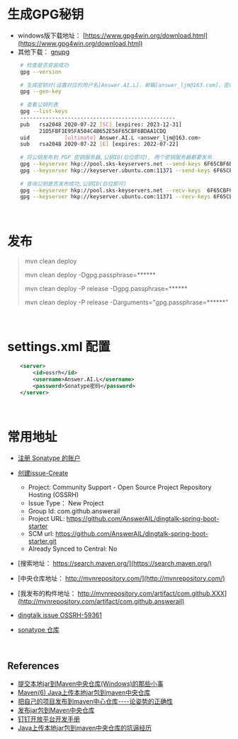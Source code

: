 # 生成GPG秘钥
 - windows版下载地址： [https://www.gpg4win.org/download.html](https://www.gpg4win.org/download.html)
 - 其他下载： [gnupg](https://www.gnupg.org/download/)
```bash
    # 检查是否安装成功
    gpg --version 
    
    # 生成密钥对(设置对应的用户名[Answer.AI.L]、邮箱[answer_ljm@163.com]、密码[passphrase, 下面会用到])
    gpg --gen-key 
    
    # 查看公钥列表
    gpg --list-keys 
    -------------------------------------------------
    pub   rsa2048 2020-07-22 [SC] [expires: 2023-12-31]
          21D5FBF1E95FA504C4B652E56F65CBF6BDAA1CDQ
    uid           [ultimate] Answer.AI.L <answer_ljm@163.com>
    sub   rsa2048 2020-07-22 [E] [expires: 2022-07-22]
    
    # 将公钥发布到 PGP 密钥服务器,公钥ID(后位即可), 两个密钥服务器都要发布
    gpg --keyserver hkp://pool.sks-keyservers.net --send-keys 6F65CBF6BDAA1CDQ
    gpg --keyserver hkp://keyserver.ubuntu.com:11371 --send-keys 6F65CBF6BDAA1CDQ
    
    # 查询公钥是否发布成功,公钥ID(后位即可)
    gpg --keyserver hkp://pool.sks-keyservers.net --recv-keys  6F65CBF6BDAA1CDQ
    gpg --keyserver hkp://keyserver.ubuntu.com:11371 --recv-keys 6F65CBF6BDAA1CDQ
```

&nbsp;

# 发布
> mvn clean deploy
>
> mvn clean deploy -Dgpg.passphrase=******
>
> mvn clean deploy -P release -Dgpg.passphrase=******
>
> mvn clean deploy -P release -Darguments="gpg.passphrase=******"

&nbsp;

# **settings.xml 配置**
```xml
    <server>
        <id>ossrh</id>
        <username>Answer.AI.L</username>
        <password>Sonatype密码</password>
    </server>
```

&nbsp;

# 常用地址
 - [注册 Sonatype 的账户](https://issues.sonatype.org/secure/Signup!default.jspa)
 - [创建issue-Create](https://issues.sonatype.org/secure/Dashboard.jspa)
    - Project: Community Support - Open Source Project Repository Hosting (OSSRH)
    - Issue Type： New Project
    - Group Id: com.github.answerail
    - Project URL: https://github.com/AnswerAIL/dingtalk-spring-boot-starter
    - SCM url: https://github.com/AnswerAIL/dingtalk-spring-boot-starter.git
    - Already Synced to Central: No

 - [搜索地址： https://search.maven.org/](https://search.maven.org/)
 - [中央仓库地址： http://mvnrepository.com/](http://mvnrepository.com/)
 - [我发布的构件地址： http://mvnrepository.com/artifact/com.github.XXX](http://mvnrepository.com/artifact/com.github.answerail)
 - [dingtalk issue OSSRH-59361](https://issues.sonatype.org/browse/OSSRH-59361)
 - [sonatype 仓库](https://oss.sonatype.org/#stagingRepositories)
 
&nbsp;

## References
 - [提交本地jar到Maven中央仓库(Windows)的那些小事](https://blog.csdn.net/u010651369/article/details/79970726)
 - [Maven(6) Java上传本地jar包到maven中央仓库](https://blog.csdn.net/qq_38225558/article/details/94381467)
 - [把自己的项目发布到maven中心仓库----论姿势的正确性](https://blog.csdn.net/qq_28802119/article/details/85256852)
 - [发布jar包到Maven中央仓库](https://blog.csdn.net/dawei0523/article/details/84918820)
 - [钉钉开放平台开发手册](https://ding-doc.dingtalk.com/doc#/serverapi3/iydd5h)
 - [Java上传本地jar包到maven中央仓库的坑逼经历](https://blog.csdn.net/pdsu161530247/article/details/105429597)